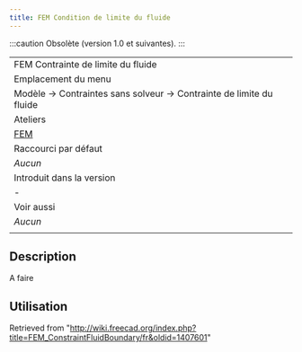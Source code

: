 ```yaml
---
title: FEM Condition de limite du fluide
---
```

:::caution
Obsolète (version 1.0 et suivantes).
:::

|  |
| --- |
| FEM Contrainte de limite du fluide |
| Emplacement du menu |
| Modèle → Contraintes sans solveur → Contrainte de limite du fluide |
| Ateliers |
| [FEM](/FEM_Workbench "FEM Workbench") |
| Raccourci par défaut |
| *Aucun* |
| Introduit dans la version |
| - |
| Voir aussi |
| *Aucun* |
|  |

## Description

A faire

## Utilisation

Retrieved from "<http://wiki.freecad.org/index.php?title=FEM_ConstraintFluidBoundary/fr&oldid=1407601>"